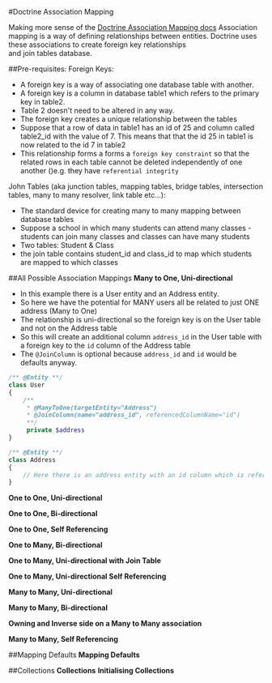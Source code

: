 #Doctrine Association Mapping

Making more sense of the [Doctrine Association Mapping docs](http://doctrine-orm.readthedocs.org/en/latest/reference/association-mapping.html)
Association mapping is a way of defining relationships between entities. Doctrine uses these associations to create foreign key relationships  
and join tables database.

##Pre-requisites:
Foreign Keys:
* A foreign key is a way of associating one database table with another. 
* A foreign key is a column in database table1 which refers to the primary key in table2.
* Table 2 doesn't need to be altered in any way.
* The foreign key creates a unique relationship between the tables 
* Suppose that a row of data in table1 has an id of 25 and column called table2_id with the value of 7.  This means that that the id 25 in table1 is now related to the id 7 in table2
* This relationship forms a forms a `foreign key constraint` so that the related rows in each table cannot be deleted independently of one another ()e.g. they have `referential integrity`

John Tables (aka junction tables, mapping tables, bridge tables, intersection tables, many to many resolver, link table etc...):
* The standard device for creating many to many mapping between database tables
* Suppose a school in which many students can attend many classes - students can join many classes and classes can have many students
* Two tables: Student & Class
* the join table contains student_id and class_id to map which students are mapped to which classes

##All Possible Association Mappings
**Many to One, Uni-directional**
* In this example there is a User entity and an Address entity.
* So here we have the potential for MANY users all be related to just ONE address (Many to One)
* The relationship is uni-directional so the foreign key is on the User table and not on the Address table
* So this will create an additional column `address_id` in the User table with a foreign key to the `id` column of the Address table 
* The `@JoinColumn` is optional because `address_id` and `id` would be defaults anyway.

```php
/** @Entity **/
class User
{
    /**
     * @ManyToOne(targetEntity="Address")
     * @JoinColumn(name="address_id", referencedColumnName="id") 
     **/
     private $address
}

/** @Entity **/
class Address
{
    // Here there is an address entity with an id column which is referenced by address_id foreign key in the user table
}
```
 
**One to One, Uni-directional**

**One to One, Bi-directional**

**One to One, Self Referencing**

**One to Many, Bi-directional**

**One to Many, Uni-directional with Join Table**

**One to Many, Uni-directional Self Referencing**

**Many to Many, Uni-directional**

**Many to Many, Bi-directional**

**Owning and Inverse side on a Many to Many association**

**Many to Many, Self Referencing**

##Mapping Defaults
**Mapping Defaults**

##Collections
**Collections**
**Initialising Collections**
